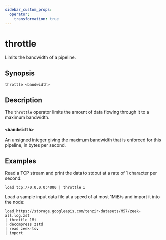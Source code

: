 ```yaml
---
sidebar_custom_props:
  operator:
    transformation: true
---
```


# throttle

Limits the bandwidth of a pipeline.

## Synopsis

```
throttle <bandwidth>
```

## Description

The `throttle` operator limits the amount of data flowing through it to a
maximum bandwidth.

### `<bandwidth>`

An unsigned integer giving the maximum bandwidth that is enforced for
this pipeline, in bytes per second.

## Examples

Read a TCP stream and print the data to stdout at a rate of 1 character per
second:

```
load tcp://0.0.0.0:4000 | throttle 1
```

Load a sample input data file at a speed of at most 1MiB/s and import
it into the node:

```
load https://storage.googleapis.com/tenzir-datasets/M57/zeek-all.log.zst
| throttle 1Mi
| decompress zstd
| read zeek-tsv
| import
```
